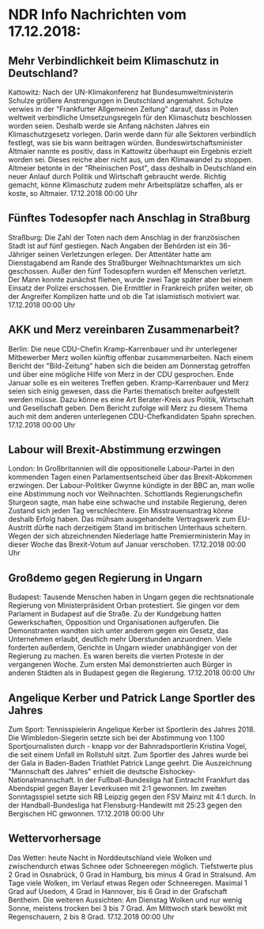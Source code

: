 # NDR Info Nachrichten vom 17.12.2018:


## Mehr Verbindlichkeit beim Klimaschutz in Deutschland?
Kattowitz: Nach der UN-Klimakonferenz hat Bundesumweltministerin Schulze größere Anstrengungen in Deutschland angemahnt. Schulze verwies in der "Frankfurter Allgemeinen Zeitung" darauf, dass in Polen weltweit verbindliche Umsetzungsregeln für den Klimaschutz beschlossen worden seien. Deshalb werde sie Anfang nächsten Jahres ein Klimaschutzgesetz vorlegen. Darin werde dann für alle Sektoren verbindlich festlegt, was sie bis wann beitragen würden. Bundeswirtschaftsminister Altmaier nannte es positiv, dass in Kattowitz überhaupt ein Ergebnis erzielt worden sei. Dieses reiche aber nicht aus, um den Klimawandel zu stoppen. Altmeier betonte in der "Rheinischen Post", dass deshalb in Deutschland ein neuer Anlauf durch Politik und Wirtschaft gebraucht werde. Richtig gemacht, könne Klimaschutz zudem mehr Arbeitsplätze schaffen, als er koste, so Altmaier. 17.12.2018 00:00 Uhr 

## Fünftes Todesopfer nach Anschlag in Straßburg
Straßburg:	Die Zahl der Toten nach dem Anschlag in der französischen Stadt ist auf fünf gestiegen. Nach Angaben der Behörden ist ein 36-Jähriger seinen Verletzungen erlegen. Der Attentäter hatte am Dienstagabend am Rande des Straßburger Weihnachtsmarktes um sich geschossen. Außer den fünf Todesopfern wurden elf Menschen verletzt. Der Mann konnte zunächst fliehen, wurde zwei Tage später aber bei einem Einsatz der Polizei erschossen. Die Ermittler in Frankreich prüfen weiter, ob der Angreifer Komplizen hatte und ob die Tat islamistisch motiviert war. 17.12.2018 00:00 Uhr 

## AKK und Merz vereinbaren Zusammenarbeit?
Berlin:	Die neue CDU-Chefin Kramp-Karrenbauer und ihr unterlegener Mitbewerber Merz wollen künftig offenbar zusammenarbeiten. Nach einem Bericht der "Bild-Zeitung" haben sich die beiden am Donnerstag getroffen und über eine mögliche Hilfe von Merz in der CDU gesprochen. Ende Januar solle es ein weiteres Treffen geben. Kramp-Karrenbauer und Merz seien sich einig gewesen, dass die Partei thematisch breiter aufgestellt werden müsse. Dazu könne es eine Art Berater-Kreis aus Politik, Wirtschaft und Gesellschaft geben. Dem Bericht zufolge will Merz zu diesem Thema auch mit dem anderen unterlegenen CDU-Chefkandidaten Spahn sprechen. 17.12.2018 00:00 Uhr 

## Labour will Brexit-Abstimmung erzwingen
London: In Großbritannien will die oppositionelle Labour-Partei in den kommenden Tagen einen Parlamentsentscheid über das Brexit-Abkommen erzwingen. Der Labour-Politiker Gwynne kündigte in der BBC an, man wolle eine Abstimmung noch vor Weihnachten. Schottlands Regierungschefin Sturgeon sagte, man habe eine schwache und instabile Regierung, deren Zustand sich jeden Tag verschlechtere. Ein Misstrauensantrag könne deshalb Erfolg haben. Das mühsam ausgehandelte Vertragswerk zum EU-Austritt dürfte nach derzeitigem Stand im britischen Unterhaus scheitern. Wegen der sich abzeichnenden Niederlage hatte Premierministerin May in dieser Woche das Brexit-Votum auf Januar verschoben. 17.12.2018 00:00 Uhr 

## Großdemo gegen Regierung in Ungarn
Budapest:	Tausende Menschen haben in Ungarn gegen die rechtsnationale Regierung von Ministerpräsident Orban protestiert. Sie gingen vor dem Parlament in Budapest auf die Straße. Zu der Kundgebung hatten Gewerkschaften, Opposition und Organisationen aufgerufen. Die Demonstranten wandten sich unter anderem gegen ein Gesetz, das Unternehmen erlaubt, deutlich mehr Überstunden anzuordnen. Viele forderten außerdem, Gerichte in Ungarn wieder unabhängiger von der Regierung zu machen. Es waren bereits die vierten Proteste in der vergangenen Woche. Zum ersten Mal demonstrierten auch Bürger in anderen Städten als in Budapest gegen die Regierung. 17.12.2018 00:00 Uhr 

## Angelique Kerber und Patrick Lange Sportler des Jahres
Zum Sport:	Tennisspielerin Angelique Kerber ist Sportlerin des Jahres 2018. Die Wimbledon-Siegerin setzte sich bei der Abstimmung von 1.100 Sportjournalisten durch - knapp vor der Bahnradsportlerin Kristina Vogel, die seit einem Unfall im Rollstuhl sitzt. Zum Sportler des Jahres wurde bei der Gala in Baden-Baden Triathlet Patrick Lange geehrt. Die Auszeichnung "Mannschaft des Jahres" erhielt die deutsche Eishockey-Nationalmannschaft. In der Fußball-Bundesliga hat Eintracht Frankfurt das Abendspiel gegen Bayer Leverkusen mit 2:1 gewonnen. Im zweiten Sonntagsspiel setzte sich RB Leipzig gegen den FSV Mainz mit 4:1 durch. In der Handball-Bundesliga hat Flensburg-Handewitt mit 25:23 gegen den Bergischen HC gewonnen. 17.12.2018 00:00 Uhr 

## Wettervorhersage
Das Wetter:
heute Nacht in Norddeutschland viele Wolken und zwischendurch etwas Schnee oder Schneeregen möglich. Tiefstwerte plus 2 Grad in Osnabrück, 0 Grad in Hamburg, bis minus 4 Grad in Stralsund. Am Tage viele Wolken, im Verlauf etwas Regen oder Schneeregen. Maximal 1 Grad auf Usedom, 4 Grad in Hannover, bis 6 Grad in der Grafschaft Bentheim. Die weiteren Aussichten: Am Dienstag Wolken und nur wenig Sonne, meistens trocken bei 3 bis 7 Grad. Am Mittwoch stark bewölkt mit Regenschauern, 2 bis 8 Grad. 17.12.2018 00:00 Uhr 
